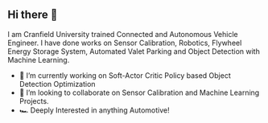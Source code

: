 ## Hi there 👋
I am Cranfield University trained Connected and Autonomous Vehicle Engineer. I have done works on Sensor Calibration, Robotics, Flywheel Energy Storage System, Automated Valet Parking and Object Detection with Machine Learning.
- 🔭 I’m currently working on Soft-Actor Critic Policy based Object Detection Optimization
- 👯 I’m looking to collaborate on Sensor Calibration and Machine Learning Projects.
- 🏎️ Deeply Interested in anything Automotive!

